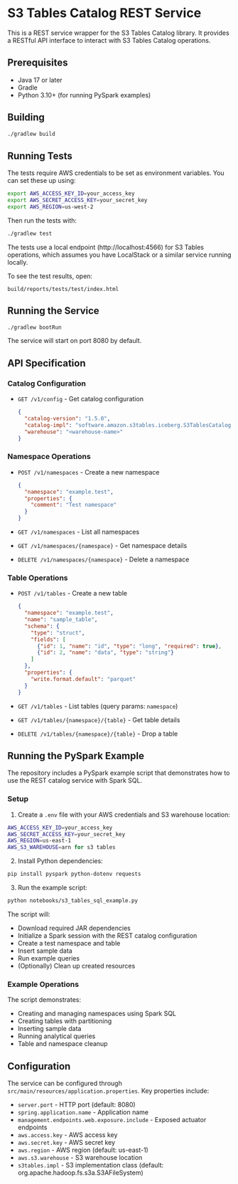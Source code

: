 # S3 Tables Catalog REST Service

This is a REST service wrapper for the S3 Tables Catalog library. It provides a RESTful API interface to interact with S3 Tables Catalog operations.

## Prerequisites

- Java 17 or later
- Gradle
- Python 3.10+ (for running PySpark examples)

## Building

```bash
./gradlew build
```

## Running Tests

The tests require AWS credentials to be set as environment variables. You can set these up using:

```bash
export AWS_ACCESS_KEY_ID=your_access_key
export AWS_SECRET_ACCESS_KEY=your_secret_key
export AWS_REGION=us-west-2
```

Then run the tests with:
```bash
./gradlew test
```

The tests use a local endpoint (http://localhost:4566) for S3 Tables operations, which assumes you have LocalStack or a similar service running locally.

To see the test results, open:
```
build/reports/tests/test/index.html
```

## Running the Service

```bash
./gradlew bootRun
```

The service will start on port 8080 by default.

## API Specification

### Catalog Configuration
- `GET /v1/config` - Get catalog configuration
  ```json
  {
    "catalog-version": "1.5.0",
    "catalog-impl": "software.amazon.s3tables.iceberg.S3TablesCatalog",
    "warehouse": "<warehouse-name>"
  }
  ```

### Namespace Operations
- `POST /v1/namespaces` - Create a new namespace
  ```json
  {
    "namespace": "example.test",
    "properties": {
      "comment": "Test namespace"
    }
  }
  ```

- `GET /v1/namespaces` - List all namespaces
- `GET /v1/namespaces/{namespace}` - Get namespace details
- `DELETE /v1/namespaces/{namespace}` - Delete a namespace

### Table Operations
- `POST /v1/tables` - Create a new table
  ```json
  {
    "namespace": "example.test",
    "name": "sample_table",
    "schema": {
      "type": "struct",
      "fields": [
        {"id": 1, "name": "id", "type": "long", "required": true},
        {"id": 2, "name": "data", "type": "string"}
      ]
    },
    "properties": {
      "write.format.default": "parquet"
    }
  }
  ```

- `GET /v1/tables` - List tables (query params: `namespace`)
- `GET /v1/tables/{namespace}/{table}` - Get table details
- `DELETE /v1/tables/{namespace}/{table}` - Drop a table

## Running the PySpark Example

The repository includes a PySpark example script that demonstrates how to use the REST catalog service with Spark SQL.

### Setup

1. Create a `.env` file with your AWS credentials and S3 warehouse location:
```bash
AWS_ACCESS_KEY_ID=your_access_key
AWS_SECRET_ACCESS_KEY=your_secret_key
AWS_REGION=us-east-1
AWS_S3_WAREHOUSE=arn for s3 tables
```

2. Install Python dependencies:
```bash
pip install pyspark python-dotenv requests
```

3. Run the example script:
```bash
python notebooks/s3_tables_sql_example.py
```

The script will:
- Download required JAR dependencies
- Initialize a Spark session with the REST catalog configuration
- Create a test namespace and table
- Insert sample data
- Run example queries
- (Optionally) Clean up created resources

### Example Operations

The script demonstrates:
- Creating and managing namespaces using Spark SQL
- Creating tables with partitioning
- Inserting sample data
- Running analytical queries
- Table and namespace cleanup

## Configuration

The service can be configured through `src/main/resources/application.properties`. Key properties include:

- `server.port` - HTTP port (default: 8080)
- `spring.application.name` - Application name
- `management.endpoints.web.exposure.include` - Exposed actuator endpoints
- `aws.access.key` - AWS access key
- `aws.secret.key` - AWS secret key
- `aws.region` - AWS region (default: us-east-1)
- `aws.s3.warehouse` - S3 warehouse location
- `s3tables.impl` - S3 implementation class (default: org.apache.hadoop.fs.s3a.S3AFileSystem)